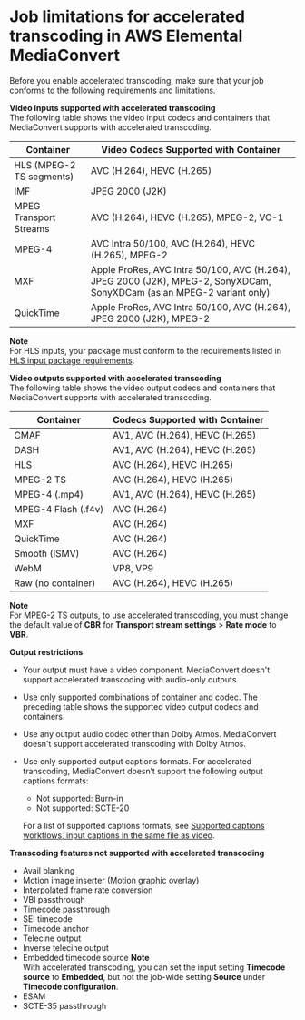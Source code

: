# Job limitations for accelerated transcoding in AWS Elemental MediaConvert<a name="job-requirements"></a>

Before you enable accelerated transcoding, make sure that your job conforms to the following requirements and limitations\.

**Video inputs supported with accelerated transcoding**  
The following table shows the video input codecs and containers that MediaConvert supports with accelerated transcoding\.


| Container | Video Codecs Supported with Container | 
| --- | --- | 
| HLS \(MPEG\-2 TS segments\) | AVC \(H\.264\), HEVC \(H\.265\) | 
| IMF | JPEG 2000 \(J2K\) | 
| MPEG Transport Streams | AVC \(H\.264\), HEVC \(H\.265\), MPEG\-2, VC\-1 | 
| MPEG\-4 | AVC Intra 50/100, AVC \(H\.264\), HEVC \(H\.265\), MPEG\-2 | 
| MXF | Apple ProRes, AVC Intra 50/100, AVC \(H\.264\), JPEG 2000 \(J2K\), MPEG\-2, SonyXDCam, SonyXDCam \(as an MPEG\-2 variant only\) | 
| QuickTime | Apple ProRes, AVC Intra 50/100, AVC \(H\.264\), JPEG 2000 \(J2K\), MPEG\-2 | 

**Note**  
For HLS inputs, your package must conform to the requirements listed in [HLS input package requirements](using-hls-inputs.md#hls-input-package-requirements)\.

**Video outputs supported with accelerated transcoding**  
The following table shows the video output codecs and containers that MediaConvert supports with accelerated transcoding\.


| Container | Codecs Supported with Container | 
| --- | --- | 
| CMAF | AV1, AVC \(H\.264\), HEVC \(H\.265\) | 
| DASH | AV1, AVC \(H\.264\), HEVC \(H\.265\) | 
| HLS | AVC \(H\.264\), HEVC \(H\.265\) | 
| MPEG\-2 TS | AVC \(H\.264\), HEVC \(H\.265\) | 
| MPEG\-4 \(\.mp4\) | AV1, AVC \(H\.264\), HEVC \(H\.265\) | 
| MPEG\-4 Flash \(\.f4v\) | AVC \(H\.264\) | 
| MXF | AVC \(H\.264\) | 
| QuickTime | AVC \(H\.264\) | 
| Smooth \(ISMV\) | AVC \(H\.264\) | 
| WebM | VP8, VP9 | 
| Raw \(no container\) | AVC \(H\.264\), HEVC \(H\.265\) | 

**Note**  
For MPEG\-2 TS outputs, to use accelerated transcoding, you must change the default value of **CBR** for **Transport stream settings** > **Rate mode** to **VBR**\.

**Output restrictions**
+ Your output must have a video component\. MediaConvert doesn't support accelerated transcoding with audio\-only outputs\.
+ Use only supported combinations of container and codec\. The preceding table shows the supported video output codecs and containers\.
+ Use any output audio codec other than Dolby Atmos\. MediaConvert doesn't support accelerated transcoding with Dolby Atmos\.
+ Use only supported output captions formats\. For accelerated transcoding, MediaConvert doesn’t support the following output captions formats:
  + Not supported: Burn\-in
  + Not supported: SCTE\-20

  For a list of supported captions formats, see [Supported captions workflows, input captions in the same file as video](captions-support-tables-by-container-type.md)\.

**Transcoding features not supported with accelerated transcoding**
+ Avail blanking
+ Motion image inserter \(Motion graphic overlay\)
+ Interpolated frame rate conversion
+ VBI passthrough
+ Timecode passthrough
+ SEI timecode
+ Timecode anchor
+ Telecine output
+ Inverse telecine output
+ Embedded timecode source
**Note**  
With accelerated transcoding, you can set the input setting **Timecode source** to **Embedded**, but not the job\-wide setting **Source** under **Timecode configuration**\.
+ ESAM
+ SCTE\-35 passthrough
